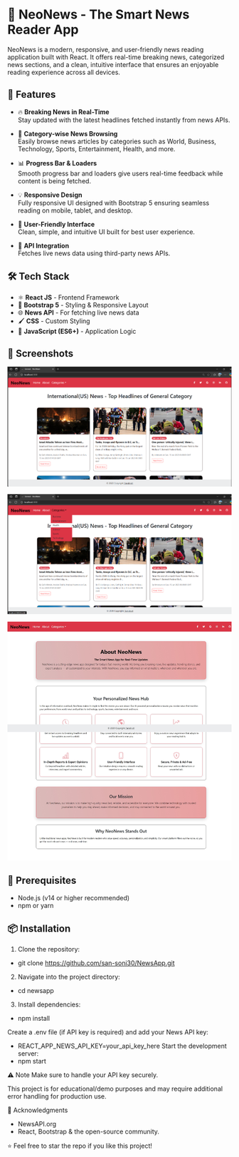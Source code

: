 # 📰 NeoNews - The Smart News Reader App

NeoNews is a modern, responsive, and user-friendly news reading application built with React. It offers real-time breaking news, categorized news sections, and a clean, intuitive interface that ensures an enjoyable reading experience across all devices.

## 🚀 Features

- 🔥 **Breaking News in Real-Time**  
  Stay updated with the latest headlines fetched instantly from news APIs.

- 📂 **Category-wise News Browsing**  
  Easily browse news articles by categories such as World, Business, Technology, Sports, Entertainment, Health, and more.

- 📊 **Progress Bar & Loaders**  
  Smooth progress bar and loaders give users real-time feedback while content is being fetched.

- 💡 **Responsive Design**  
  Fully responsive UI designed with Bootstrap 5 ensuring seamless reading on mobile, tablet, and desktop.

- 🎯 **User-Friendly Interface**  
  Clean, simple, and intuitive UI built for best user experience.

- 🔗 **API Integration**  
  Fetches live news data using third-party news APIs.

## 🛠️ Tech Stack

- ⚛ **React JS** - Frontend Framework
- 🎨 **Bootstrap 5** - Styling & Responsive Layout
- 🌐 **News API** - For fetching live news data
- 🖌 **CSS** - Custom Styling
- 🔧 **JavaScript (ES6+)** - Application Logic

## 📸 Screenshots

![Home Page](Screenshots/image-1.png)

![Categories Dropdown](Screenshots/image-2.png)

![About ](Screenshots/image-3.jpeg)

## 🔑 Prerequisites

- Node.js (v14 or higher recommended)
- npm or yarn

## 📦 Installation

1. Clone the repository:
- git clone https://github.com/san-soni30/NewsApp.git

2. Navigate into the project directory:
- cd newsapp

3. Install dependencies:
- npm install

Create a .env file (if API key is required) and add your News API key:

- REACT_APP_NEWS_API_KEY=your_api_key_here
Start the development server:
- npm start

⚠️ Note
Make sure to handle your API key securely.

This project is for educational/demo purposes and may require additional error handling for production use.

🙌 Acknowledgments
- NewsAPI.org
- React, Bootstrap & the open-source community.

⭐ Feel free to star the repo if you like this project!
